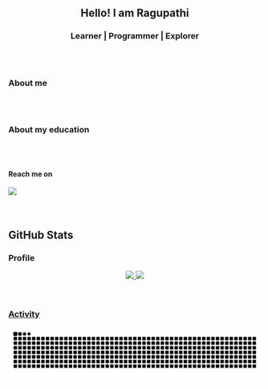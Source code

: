
<h2 align="center"> Hello! I am Ragupathi</h2>
<h3 align="center">Learner | Programmer | Explorer</h3
<div align="center">
 <br>
 <br> 

### About me
 <br>
 <br> 

### About my education
 <br>
 <br> 
  
#### Reach me on
<div> 
  <a href = "mailto:ragumdr2023@gmail.com"><img src="https://img.shields.io/badge/Gmail-D14836?style=for-the-badge&logo=gmail&logoColor=white" target="_blank"></a> 
</div>
 <br>
 <br>

## GitHub Stats
### Profile
<div align="center">
  <a href="https://github.com/RAGUPATHI-M">
  <img height="180em" src="https://github-readme-stats.vercel.app/api?username=RAGUPATHI-M&show_icons=true&theme=dracula&include_all_commits=true&count_private=true"/>
  <img height="180em" src="https://github-readme-stats.vercel.app/api/top-langs/?username=RAGUPATHI-M&layout=compact&langs_count=7&theme=dracula"/>
</div>
<br>
<br>

### Activity
 ![Snake Animation](https://github.com/RAGUPATHI-M/RAGUPATHI-M/blob/output/github-contribution-grid-snake.svg)